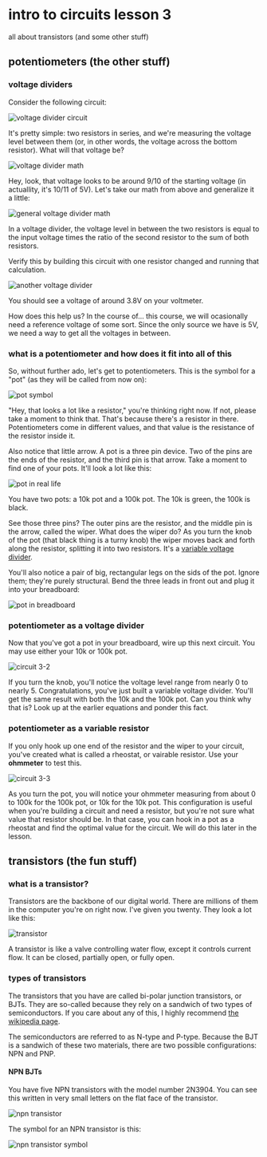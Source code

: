 # intro to circuits lesson 3
all about transistors (and some other stuff)

## potentiometers (the other stuff)

### voltage dividers
Consider the following circuit:

![voltage divider circuit](3-1_voltage-divider_schem.png "i wonder why it's called a voltage divider")

It's pretty simple: two resistors in series, and we're measuring the voltage level between them (or, in other words, the voltage across the bottom resistor). What will that voltage be?

![voltage divider math](equations/voltage-divider-math.png "mmm, mathy")

Hey, look, that voltage looks to be around 9/10 of the starting voltage (in actuallity, it's 10/11 of 5V). Let's take our math from above and generalize it a little:

![general voltage divider math](equations/voltage-divider-general.png "mmm, generalized")

In a voltage divider, the voltage level in between the two resistors is equal to the input voltage times the ratio of the second resistor to the sum of both resistors.

Verify this by building this circuit with one resistor changed and running that calculation.

![another voltage divider](3-1b_voltage-divider_schem.png "notice the different value for R1")

You should see a voltage of around 3.8V on your voltmeter.

How does this help us? In the course of... this course, we will ocasionally need a reference voltage of some sort. Since the only source we have is 5V, we need a way to get all the voltages in between.

### what is a potentiometer and how does it fit into all of this
So, without further ado, let's get to potentiometers. This is the symbol for a "pot" (as they will be called from now on):

![pot symbol](http://upload.wikimedia.org/wikipedia/commons/1/19/Potentiometer_symbol.svg "source: wikipedia (obviously)")

"Hey, that looks a lot like a resistor," you're thinking right now. If not, please take a moment to think that. That's because there's a resistor in there. Potentiometers come in different values, and that value is the resistance of the resistor inside it.

Also notice that little arrow. A pot is a three pin device. Two of the pins are the ends of the resistor, and the third pin is that arrow. Take a moment to find one of your pots. It'll look a lot like this:

![pot in real life](images/pot.jpg "yeah, I know, 'find your pot', it's funny")

You have two pots: a 10k pot and a 100k pot. The 10k is green, the 100k is black.

See those three pins? The outer pins are the resistor, and the middle pin is the arrow, called the wiper. What does the wiper do? As you turn the knob of the pot (that black thing is a turny knob) the wiper moves back and forth along the resistor, splitting it into two resistors. It's a [variable voltage divider](http://en.wikipedia.org/wiki/Potentiometer).

You'll also notice a pair of big, rectangular legs on the sids of the pot. Ignore them; they're purely structural. Bend the three leads in front out and plug it into your breadboard:

![pot in breadboard](images/pot-in-breadboard.jpg "you might have to push")

### potentiometer as a voltage divider
Now that you've got a pot in your breadboard, wire up this next circuit. You may use either your 10k or 100k pot.

![circuit 3-2](3-2_potentiometer_schem.png "insert pot joke here")

If you turn the knob, you'll notice the voltage level range from nearly 0 to nearly 5. Congratulations, you've just built a variable voltage divider. You'll get the same result with both the 10k and the 100k pot. Can you think why that is? Look up at the earlier equations and ponder this fact.

### potentiometer as a variable resistor
If you only hook up one end of the resistor and the wiper to your circuit, you've created what is called a rheostat, or vairable resistor. Use your **ohmmeter** to test this.

![circuit 3-3](3-3_rheostat_schem.png "variable resistor")

As you turn the pot, you will notice your ohmmeter measuring from about 0 to 100k for the 100k pot, or 10k for the 10k pot. This configuration is useful when you're building a circuit and need a resistor, but you're not sure what value that resistor should be. In that case, you can hook in a pot as a rheostat and find the optimal value for the circuit. We will do this later in the lesson.

## transistors (the fun stuff)
### what is a transistor?
Transistors are the backbone of our digital world. There are millions of them in the computer you're on right now. I've given you twenty. They look a lot like this:

![transistor](images/transistor.jpg)

A transistor is like a valve controlling water flow, except it controls current flow. It can be closed, partially open, or fully open.

### types of transistors
The transistors that you have are called bi-polar junction transistors, or BJTs. They are so-called because they rely on a sandwich of two types of semiconductors. If you care about any of this, I highly recommend [the wikipedia page](http://en.wikipedia.org/wiki/Bipolar_junction_transistor).

The semiconductors are referred to as N-type and P-type. Because the BJT is a sandwich of these two materials, there are two possible configurations: NPN and PNP.

#### NPN BJTs
You have five NPN transistors with the model number 2N3904. You can see this written in very small letters on the flat face of the transistor.

![npn transistor](images/npn-transistor.jpg)

The symbol for an NPN transistor is this:

![npn transistor symbol](http://upload.wikimedia.org/wikipedia/commons/c/cb/BJT_NPN_symbol_%28case%29.svg "NPN transistor symbol from Wikipedia")
